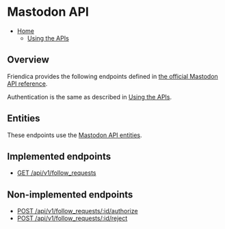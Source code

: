 # Mastodon API

* [Home](help)
  * [Using the APIs](https://docs.joinmastodon.org/api/)

## Overview

Friendica provides the following endpoints defined in [the official Mastodon API reference](https://docs.joinmastodon.org/api/).

Authentication is the same as described in [Using the APIs](help/api#Authentication).

## Entities

These endpoints use the [Mastodon API entities](https://docs.joinmastodon.org/entities/).

## Implemented endpoints

- [GET /api/v1/follow_requests](https://docs.joinmastodon.org/methods/accounts/follow_requests#pending-follows)

## Non-implemented endpoints

- [POST /api/v1/follow_requests/:id/authorize](https://docs.joinmastodon.org/methods/accounts/follow_requests#accept-follow)
- [POST /api/v1/follow_requests/:id/reject](https://docs.joinmastodon.org/methods/accounts/follow_requests#reject-follow)

